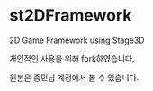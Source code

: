 st2DFramework
=============

2D Game Framework using Stage3D

개인적인 사용을 위해 fork하였습니다.

원본은 종민님 계정에서 볼 수 있습니다.
